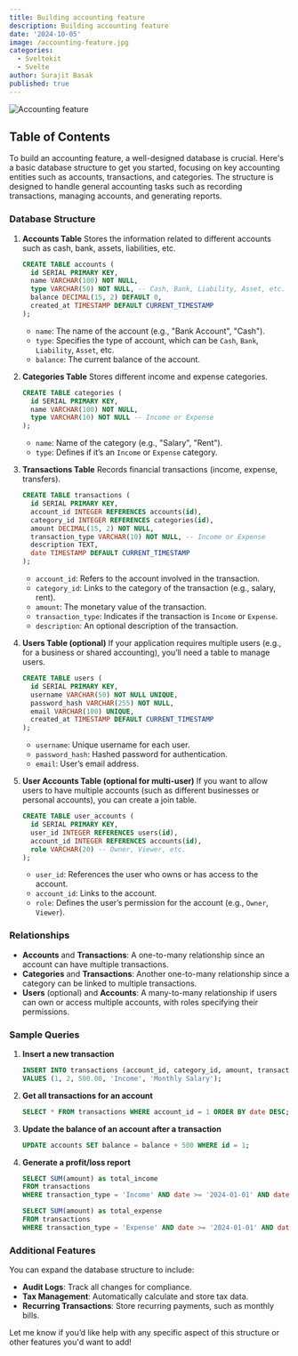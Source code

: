 ```yaml
---
title: Building accounting feature
description: Building accounting feature
date: '2024-10-05'
image: /accounting-feature.jpg
categories:
  - Sveltekit
  - Svelte
author: Surajit Basak
published: true
---
```


![Accounting feature](/accounting-feature.jpg)

## Table of Contents
To build an accounting feature, a well-designed database is crucial. Here's a basic database structure to get you started, focusing on key accounting entities such as accounts, transactions, and categories. The structure is designed to handle general accounting tasks such as recording transactions, managing accounts, and generating reports.

### Database Structure

1. **Accounts Table**
   Stores the information related to different accounts such as cash, bank, assets, liabilities, etc.

   ```sql
   CREATE TABLE accounts (
     id SERIAL PRIMARY KEY,
     name VARCHAR(100) NOT NULL,
     type VARCHAR(50) NOT NULL, -- Cash, Bank, Liability, Asset, etc.
     balance DECIMAL(15, 2) DEFAULT 0,
     created_at TIMESTAMP DEFAULT CURRENT_TIMESTAMP
   );
   ```

   - `name`: The name of the account (e.g., "Bank Account", "Cash").
   - `type`: Specifies the type of account, which can be `Cash`, `Bank`, `Liability`, `Asset`, etc.
   - `balance`: The current balance of the account.

2. **Categories Table**
   Stores different income and expense categories.

   ```sql
   CREATE TABLE categories (
     id SERIAL PRIMARY KEY,
     name VARCHAR(100) NOT NULL,
     type VARCHAR(10) NOT NULL -- Income or Expense
   );
   ```

   - `name`: Name of the category (e.g., "Salary", "Rent").
   - `type`: Defines if it’s an `Income` or `Expense` category.

3. **Transactions Table**
   Records financial transactions (income, expense, transfers).

   ```sql
   CREATE TABLE transactions (
     id SERIAL PRIMARY KEY,
     account_id INTEGER REFERENCES accounts(id),
     category_id INTEGER REFERENCES categories(id),
     amount DECIMAL(15, 2) NOT NULL,
     transaction_type VARCHAR(10) NOT NULL, -- Income or Expense
     description TEXT,
     date TIMESTAMP DEFAULT CURRENT_TIMESTAMP
   );
   ```

   - `account_id`: Refers to the account involved in the transaction.
   - `category_id`: Links to the category of the transaction (e.g., salary, rent).
   - `amount`: The monetary value of the transaction.
   - `transaction_type`: Indicates if the transaction is `Income` or `Expense`.
   - `description`: An optional description of the transaction.

4. **Users Table (optional)**
   If your application requires multiple users (e.g., for a business or shared accounting), you’ll need a table to manage users.

   ```sql
   CREATE TABLE users (
     id SERIAL PRIMARY KEY,
     username VARCHAR(50) NOT NULL UNIQUE,
     password_hash VARCHAR(255) NOT NULL,
     email VARCHAR(100) UNIQUE,
     created_at TIMESTAMP DEFAULT CURRENT_TIMESTAMP
   );
   ```

   - `username`: Unique username for each user.
   - `password_hash`: Hashed password for authentication.
   - `email`: User’s email address.

5. **User Accounts Table (optional for multi-user)**
   If you want to allow users to have multiple accounts (such as different businesses or personal accounts), you can create a join table.

   ```sql
   CREATE TABLE user_accounts (
     id SERIAL PRIMARY KEY,
     user_id INTEGER REFERENCES users(id),
     account_id INTEGER REFERENCES accounts(id),
     role VARCHAR(20) -- Owner, Viewer, etc.
   );
   ```

   - `user_id`: References the user who owns or has access to the account.
   - `account_id`: Links to the account.
   - `role`: Defines the user’s permission for the account (e.g., `Owner`, `Viewer`).

### Relationships
- **Accounts** and **Transactions**: A one-to-many relationship since an account can have multiple transactions.
- **Categories** and **Transactions**: Another one-to-many relationship since a category can be linked to multiple transactions.
- **Users** (optional) and **Accounts**: A many-to-many relationship if users can own or access multiple accounts, with roles specifying their permissions.

### Sample Queries

1. **Insert a new transaction**
   ```sql
   INSERT INTO transactions (account_id, category_id, amount, transaction_type, description)
   VALUES (1, 2, 500.00, 'Income', 'Monthly Salary');
   ```

2. **Get all transactions for an account**
   ```sql
   SELECT * FROM transactions WHERE account_id = 1 ORDER BY date DESC;
   ```

3. **Update the balance of an account after a transaction**
   ```sql
   UPDATE accounts SET balance = balance + 500 WHERE id = 1;
   ```

4. **Generate a profit/loss report**
   ```sql
   SELECT SUM(amount) as total_income 
   FROM transactions 
   WHERE transaction_type = 'Income' AND date >= '2024-01-01' AND date <= '2024-12-31';

   SELECT SUM(amount) as total_expense 
   FROM transactions 
   WHERE transaction_type = 'Expense' AND date >= '2024-01-01' AND date <= '2024-12-31';
   ```

### Additional Features
You can expand the database structure to include:
- **Audit Logs**: Track all changes for compliance.
- **Tax Management**: Automatically calculate and store tax data.
- **Recurring Transactions**: Store recurring payments, such as monthly bills.

Let me know if you’d like help with any specific aspect of this structure or other features you'd want to add!
